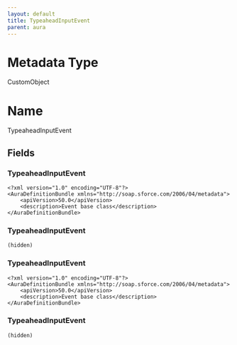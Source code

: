 ```yaml
---
layout: default
title: TypeaheadInputEvent
parent: aura
---
```

# Metadata Type
CustomObject

# Name
TypeaheadInputEvent
## Fields
### TypeaheadInputEvent

```
<?xml version="1.0" encoding="UTF-8"?>
<AuraDefinitionBundle xmlns="http://soap.sforce.com/2006/04/metadata">
    <apiVersion>50.0</apiVersion>
    <description>Event base class</description>
</AuraDefinitionBundle>
```
### TypeaheadInputEvent

```
(hidden)
```
### TypeaheadInputEvent

```
<?xml version="1.0" encoding="UTF-8"?>
<AuraDefinitionBundle xmlns="http://soap.sforce.com/2006/04/metadata">
    <apiVersion>50.0</apiVersion>
    <description>Event base class</description>
</AuraDefinitionBundle>
```
### TypeaheadInputEvent

```
(hidden)
```
